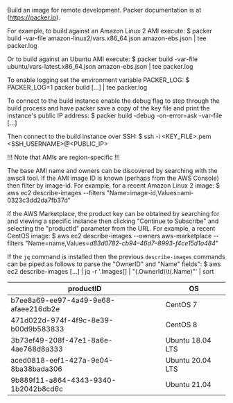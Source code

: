 Build an image for remote development. Packer documentation is at (https://packer.io).

For example, to build against an Amazon Linux 2 AMI execute:
$ packer build -var-file amazon-linux2/vars.x86_64.json amazon-ebs.json | tee packer.log

Or to build against an Ubuntu AMI execute:
$ packer build -var-file ubuntu/vars-latest.x86_64.json amazon-ebs.json | tee packer.log


To enable logging set the environment variable PACKER_LOG:
$ PACKER_LOG=1 packer build [...] | tee packer.log


To connect to the build instance enable the debug flag to step through the build process and have
packer save a copy of the key file and print the instance's public IP address:
$ packer build -debug -on-error=ask -var-file [...]

Then connect to the build instance over SSH:
$ ssh -i <KEY_FILE>.pem <SSH_USERNAME>@<PUBLIC_IP>

!!! Note that AMIs are region-specific !!!

The base AMI name and owners can be discovered by searching with the awscli tool. If the AMI image
ID is known (perhaps from the AWS Console) then filter by image-id. For example, for a recent
Amazon Linux 2 image:
$ aws ec2 describe-images --filters "Name=image-id,Values=ami-0323c3dd2da7fb37d"

If the AWS Marketplace, the product key can be obtained by searching for and viewing a specific
instance then clicking "Continue to Subscribe" and selecting the "productId" parameter from the
URL. For example, a recent CentOS image:
$ aws ec2 describe-images --owners aws-marketplace --filters "Name=name,Values=*d83d0782-cb94–46d7–8993-f4ce15d1a484*"

If the `jq` command is installed then the previous `describe-images` commands can be piped as
follows to parse the "OwnerID" and "Name" fields":
$ aws ec2 describe-images [...] | jq -r '.Images[] | "\(.OwnerId)\t\(.Name)"' | sort

| productID | OS |
| ----------- | ----------- |
| b7ee8a69-ee97-4a49-9e68-afaee216db2e | CentOS 7 |
| 471d022d-974f-4f9c-8e39-b00d9b583833 | CentOS 8 |
| 3b73ef49-208f-47e1-8a6e-4ae768d8a333 | Ubuntu 18.04 LTS |
| aced0818-eef1-427a-9e04-8ba38bada306 | Ubuntu 20.04 LTS |
| 9b889f11-a864-4343-9340-1b2042b8cd6c | Ubuntu 21.04 |
